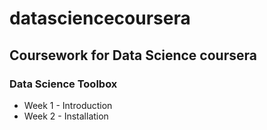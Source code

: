 # datasciencecoursera
## Coursework for Data Science coursera

### Data Science Toolbox
* Week 1 - Introduction
* Week 2 - Installation
